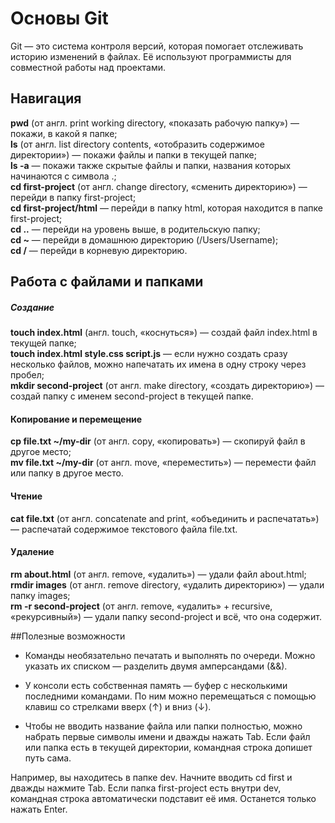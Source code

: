 # Основы Git

Git — это система контроля версий, которая помогает отслеживать историю изменений в файлах. Её используют программисты для совместной работы над проектами.


## Навигация

**pwd** (от англ. print working directory, «показать рабочую папку») — покажи, в какой я папке; <br>
**ls** (от англ. list directory contents, «отобразить содержимое директории») — покажи файлы и папки в текущей папке; <br>
**ls -a** — покажи также скрытые файлы и папки, названия которых начинаются с символа .; <br>
**cd first-project** (от англ. change directory, «сменить директорию») — перейди в папку first-project; <br>
**cd first-project/html** — перейди в папку html, которая находится в папке first-project; <br>
**cd ..** — перейди на уровень выше, в родительскую папку; <br>
**cd ~** — перейди в домашнюю директорию (/Users/Username); <br>
**cd /** — перейди в корневую директорию. <br>


## Работа с файлами и папками

##### Создание

**touch index.html** (англ. touch, «коснуться») — создай файл index.html в текущей папке; <br>
**touch index.html style.css script.js** — если нужно создать сразу несколько файлов, можно напечатать их имена в одну строку через пробел; <br>
**mkdir second-project** (от англ. make directory, «создать директорию») — создай папку с именем second-project в текущей папке. <br>

#### Копирование и перемещение

**cp file.txt ~/my-dir** (от англ. copy, «копировать») — скопируй файл в другое место; <br>
**mv file.txt ~/my-dir** (от англ. move, «переместить») — перемести файл или папку в другое место. <br>

#### Чтение

**cat file.txt** (от англ. concatenate and print, «объединить и распечатать») — распечатай содержимое текстового файла file.txt. <br>

#### Удаление

**rm about.html** (от англ. remove, «удалить») — удали файл about.html; <br>
**rmdir images** (от англ. remove directory, «удалить директорию») — удали папку images; <br>
**rm -r second-project** (от англ. remove, «удалить» + recursive, «рекурсивный») — удали папку second-project и всё, что она содержит. <br>


##Полезные возможности

* Команды необязательно печатать и выполнять по очереди. Можно указать их списком — разделить двумя амперсандами (&&).

* У консоли есть собственная память — буфер с несколькими последними командами. По ним можно перемещаться с помощью клавиш со стрелками вверх (↑) и вниз (↓).

* Чтобы не вводить название файла или папки полностью, можно набрать первые символы имени и дважды нажать Tab. Если файл или папка есть в текущей директории, командная строка допишет путь сама.

Например, вы находитесь в папке dev. Начните вводить cd first и дважды нажмите Tab. Если папка first-project есть внутри dev, командная строка автоматически подставит её имя. Останется только нажать Enter.